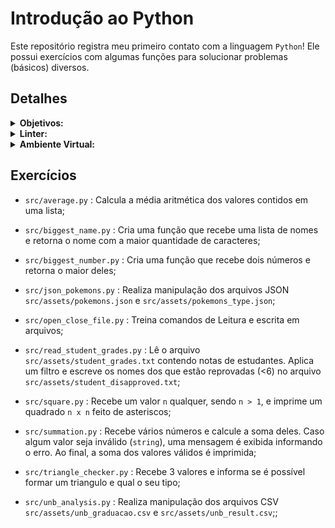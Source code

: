 # Introdução ao Python

Este repositório registra meu primeiro contato com a linguagem `Python`! Ele possui exercícios com algumas funções para solucionar problemas (básicos) diversos.

## Detalhes

<details>
  <summary><strong>Objetivos:</strong></summary>
  <br />
  <ul>
    <li>Utilizar o terminal interativo do `Python`.</li>
    <li>Utilizar estruturas condicionais e de repetição.</li>
    <li>Adaptar as boas práticas de desenvolvimento em `Python`.</li>
    <li>Escrever funções.</li>
  </ul>
</details>

<details>
  <summary><strong>Linter:</strong></summary>
  <br />
  
  Para garantir a qualidade do código, foi utilizado nesses exercícios o linter `Flake8`.
  Para garantir que os códigos estão alinhado com as boas práticas de desenvolvimento, sendo mais legível
  e de fácil manutenção!

  Comando para rodar o `Flake8`:

  ```bash
  python3 -m flake8
  ```

</details>

<details>
  <summary><strong>Ambiente Virtual:</strong></summary>
  <br />

  O arquivo `dev-requirements.txt` contém todas as dependências que serão utilizadas.
  > - `wheel`
  > - `black`
  > - `flake8`

  1. **criar e ativar o ambiente virtual**

  ```bash
  python3 -m venv .venv && source .venv/bin/activate
  ```

  2. **instalar as dependências no ambiente virtual**

  ```bash
  python3 -m pip install -r dev-requirements.txt
  ```

  Com o ambiente virtual ativo, as dependências serão instaladas neste ambiente.
  Quando precisar desativar o ambiente virtual, execute o comando `deactivate`.
  
</details>

## Exercícios

- `src/average.py` : Calcula a média aritmética dos valores contidos em uma lista;

- `src/biggest_name.py` : Cria uma função que recebe uma lista de nomes e retorna o nome com a maior quantidade de caracteres;

- `src/biggest_number.py` : Cria uma função que recebe dois números e retorna o maior deles;

- `src/json_pokemons.py` : Realiza manipulação dos arquivos JSON `src/assets/pokemons.json` e `src/assets/pokemons_type.json`;

- `src/open_close_file.py` : Treina comandos de Leitura e escrita em arquivos;

- `src/read_student_grades.py` : Lê o arquivo `src/assets/student_grades.txt` contendo notas de estudantes. Aplica um filtro e escreve os nomes dos que estão reprovadas (<6) no arquivo `src/assets/student_disapproved.txt`;

- `src/square.py` : Recebe um valor `n` qualquer, sendo `n > 1`, e imprime um quadrado `n x n` feito de asteriscos;

- `src/summation.py` : Recebe vários números e calcule a soma deles. Caso algum valor seja inválido (`string`), uma mensagem é exibida informando o erro. Ao final, a soma dos valores válidos é imprimida;

- `src/triangle_checker.py` : Recebe 3 valores e informa se é possível formar um triangulo e qual o seu tipo;

- `src/unb_analysis.py` : Realiza manipulação dos arquivos CSV `src/assets/unb_graduacao.csv` e `src/assets/unb_result.csv`;;

